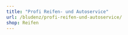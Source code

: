 ```yaml
---
title: "Profi Reifen- und Autoservice"
url: /bludenz/profi-reifen-und-autoservice/
shop: Reifen
---
```

